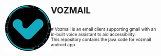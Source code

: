 <h1><img align="left" src="app/src/main/res/drawable/app_logo.png" width="150px">VOZMAIL</h1>
<br>
# Vozmail is an email client supporting gmail with an in-built voice assistant to aid accessibility.
<br>
This repository contains the java code for vozmail android app.
